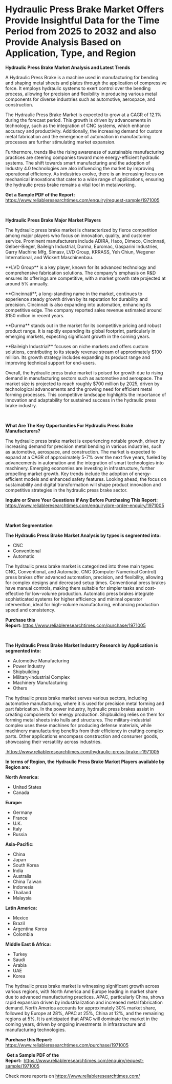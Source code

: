 <p><h1>Hydraulic Press Brake Market Offers Provide Insightful Data for the Time Period from 2025 to 2032 and also Provide Analysis Based on Application, Type, and Region</h1></p><p><strong>Hydraulic Press Brake Market Analysis and Latest Trends</strong></p>
<p><p>A Hydraulic Press Brake is a machine used in manufacturing for bending and shaping metal sheets and plates through the application of compressive force. It employs hydraulic systems to exert control over the bending process, allowing for precision and flexibility in producing various metal components for diverse industries such as automotive, aerospace, and construction.</p><p>The Hydraulic Press Brake Market is expected to grow at a CAGR of 12.1% during the forecast period. This growth is driven by advancements in technology, such as the integration of CNC systems, which enhance accuracy and productivity. Additionally, the increasing demand for custom metal fabrication and the emergence of automation in manufacturing processes are further stimulating market expansion. </p><p>Furthermore, trends like the rising awareness of sustainable manufacturing practices are steering companies toward more energy-efficient hydraulic systems. The shift towards smart manufacturing and the adoption of Industry 4.0 technologies are also influencing the market by improving operational efficiency. As industries evolve, there is an increasing focus on mechanical innovations that cater to a wide range of applications, ensuring the hydraulic press brake remains a vital tool in metalworking.</p></p>
<p><strong>Get a Sample PDF of the Report:&nbsp;</strong> <a href="https://www.reliableresearchtimes.com/enquiry/request-sample/1971005?utm_campaign=2940&utm_medium=2&utm_source=Github&utm_content=ia&utm_term=11042025&utm_id=hydraulic-press-brake">https://www.reliableresearchtimes.com/enquiry/request-sample/1971005</a></p>
<p>&nbsp;</p>
<p><strong>Hydraulic Press Brake Major Market Players</strong></p>
<p><p>The hydraulic press brake market is characterized by fierce competition among major players who focus on innovation, quality, and customer service. Prominent manufacturers include ADIRA, Haco, Dimeco, Cincinnati, Gelber-Bieger, Baileigh Industrial, Durma, Euromac, Gasparini Industries, Garry Machine Mfg, Simasv, LVD Group, KRRASS, Yeh Chiun, Wegener International, and Wickert Maschinenbau.</p><p>**LVD Group** is a key player, known for its advanced technology and comprehensive fabrication solutions. The company's emphasis on R&D ensures its offerings are competitive, with a market growth rate projected at around 5% annually. </p><p>**Cincinnati**, a long-standing name in the market, continues to experience steady growth driven by its reputation for durability and precision. Cincinnati is also expanding into automation, enhancing its competitive edge. The company reported sales revenue estimated around $150 million in recent years.</p><p>**Durma** stands out in the market for its competitive pricing and robust product range. It is rapidly expanding its global footprint, particularly in emerging markets, expecting significant growth in the coming years. </p><p>**Baileigh Industrial** focuses on niche markets and offers custom solutions, contributing to its steady revenue stream of approximately $100 million. Its growth strategy includes expanding its product range and improving technical support for end-users.</p><p>Overall, the hydraulic press brake market is poised for growth due to rising demand in manufacturing sectors such as automotive and aerospace. The market size is projected to reach roughly $700 million by 2025, driven by technological advancements and the growing need for efficient metal forming processes. This competitive landscape highlights the importance of innovation and adaptability for sustained success in the hydraulic press brake industry.</p></p>
<p>&nbsp;</p>
<p><strong>What Are The Key Opportunities For Hydraulic Press Brake Manufacturers?</strong></p>
<p><p>The hydraulic press brake market is experiencing notable growth, driven by increasing demand for precision metal bending in various industries, such as automotive, aerospace, and construction. The market is expected to expand at a CAGR of approximately 5-7% over the next five years, fueled by advancements in automation and the integration of smart technologies into machinery. Emerging economies are investing in infrastructure, further propelling market growth. Key trends include the adoption of energy-efficient models and enhanced safety features. Looking ahead, the focus on sustainability and digital transformation will shape product innovation and competitive strategies in the hydraulic press brake sector.</p></p>
<p><strong>Inquire or Share Your Questions If Any Before Purchasing This Report:</strong> <a href="https://www.reliableresearchtimes.com/enquiry/pre-order-enquiry/1971005?utm_campaign=2940&utm_medium=2&utm_source=Github&utm_content=ia&utm_term=11042025&utm_id=hydraulic-press-brake">https://www.reliableresearchtimes.com/enquiry/pre-order-enquiry/1971005</a></p>
<p>&nbsp;</p>
<p><strong>Market Segmentation</strong></p>
<p><strong>The Hydraulic Press Brake Market Analysis by types is segmented into:</strong></p>
<p><ul><li>CNC</li><li>Conventional</li><li>Automatic</li></ul></p>
<p><p>The hydraulic press brake market is categorized into three main types: CNC, Conventional, and Automatic. CNC (Computer Numerical Control) press brakes offer advanced automation, precision, and flexibility, allowing for complex designs and decreased setup times. Conventional press brakes have manual controls, making them suitable for simpler tasks and cost-effective for low-volume production. Automatic press brakes integrate sophisticated systems for higher efficiency and minimal operator intervention, ideal for high-volume manufacturing, enhancing production speed and consistency.</p></p>
<p><strong>Purchase this Report:&nbsp;</strong><a href="https://www.reliableresearchtimes.com/purchase/1971005?utm_campaign=2940&utm_medium=2&utm_source=Github&utm_content=ia&utm_term=11042025&utm_id=hydraulic-press-brake">https://www.reliableresearchtimes.com/purchase/1971005</a></p>
<p>&nbsp;</p>
<p><strong>The Hydraulic Press Brake Market Industry Research by Application is segmented into:</strong></p>
<p><ul><li>Automotive Manufacturing</li><li>Power Industry</li><li>Shipbuilding</li><li>Military-industrial Complex</li><li>Machinery Manufacturing</li><li>Others</li></ul></p>
<p><p>The hydraulic press brake market serves various sectors, including automotive manufacturing, where it is used for precision metal forming and part fabrication. In the power industry, hydraulic press brakes assist in creating components for energy production. Shipbuilding relies on them for forming metal sheets into hulls and structures. The military-industrial complex uses these machines for producing defense materials, while machinery manufacturing benefits from their efficiency in crafting complex parts. Other applications encompass construction and consumer goods, showcasing their versatility across industries.</p></p>
<p><a href="https://www.reliableresearchtimes.com/hydraulic-press-brake-r1971005?utm_campaign=2940&utm_medium=2&utm_source=Github&utm_content=ia&utm_term=11042025&utm_id=hydraulic-press-brake">&nbsp;https://www.reliableresearchtimes.com/hydraulic-press-brake-r1971005</a></p>
<p><strong>In terms of Region, the Hydraulic Press Brake Market Players available by Region are:</strong></p>
<p>
    <p> <strong> North America: </strong>
        <ul>
            <li>United States</li>
            <li>Canada</li>
        </ul>
        </p> 
    <p> <strong> Europe: </strong>
        <ul>
            <li>Germany</li>
            <li>France</li>
            <li>U.K.</li>
            <li>Italy</li>
            <li>Russia</li>
        </ul>
        </p> 
    <p> <strong> Asia-Pacific: </strong>
        <ul>
            <li>China</li>
            <li>Japan</li>
            <li>South Korea</li>
            <li>India</li>
            <li>Australia</li>
            <li>China Taiwan</li>
            <li>Indonesia</li>
            <li>Thailand</li>
            <li>Malaysia</li>
        </ul>
        </p> 
    <p> <strong> Latin America: </strong>
        <ul>
            <li>Mexico</li>
            <li>Brazil</li>
            <li>Argentina Korea</li>
            <li>Colombia</li>
        </ul>
        </p> 
    <p> <strong> Middle East & Africa: </strong>
        <ul>
            <li>Turkey</li>
            <li>Saudi</li>
            <li>Arabia</li>
            <li>UAE</li>
            <li>Korea</li>
        </ul>
    </p>
    </p>
<p><p>The hydraulic press brake market is witnessing significant growth across various regions, with North America and Europe leading in market share due to advanced manufacturing practices. APAC, particularly China, shows rapid expansion driven by industrialization and increased metal fabrication demand. North America accounts for approximately 30% market share, followed by Europe at 28%, APAC at 25%, China at 12%, and the remaining regions at 5%. It is anticipated that APAC will dominate the market in the coming years, driven by ongoing investments in infrastructure and manufacturing technologies.</p></p>
<p><strong>Purchase this Report: </strong><a href="https://www.reliableresearchtimes.com/purchase/1971005?utm_campaign=2940&utm_medium=2&utm_source=Github&utm_content=ia&utm_term=11042025&utm_id=hydraulic-press-brake">https://www.reliableresearchtimes.com/purchase/1971005</a></p>
<p>&nbsp;<strong>Get a Sample PDF of the Report:&nbsp;&nbsp;</strong><a href="https://www.reliableresearchtimes.com/enquiry/request-sample/1971005?utm_campaign=2940&utm_medium=2&utm_source=Github&utm_content=ia&utm_term=11042025&utm_id=hydraulic-press-brake">https://www.reliableresearchtimes.com/enquiry/request-sample/1971005</a></p>
<p><strong></strong></p>
<p>Check more reports on <a href="https://www.reliableresearchtimes.com/?utm_campaign=2940&utm_medium=2&utm_source=Github&utm_content=ia&utm_term=11042025&utm_id=hydraulic-press-brake">https://www.reliableresearchtimes.com/</a></p>